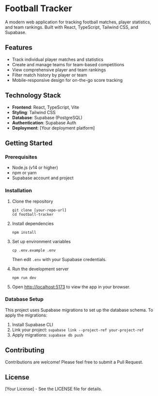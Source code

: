 # Football Tracker

A modern web application for tracking football matches, player statistics, and team rankings. Built with React, TypeScript, Tailwind CSS, and Supabase.

## Features

- Track individual player matches and statistics
- Create and manage teams for team-based competitions
- View comprehensive player and team rankings
- Filter match history by player or team
- Mobile-responsive design for on-the-go score tracking

## Technology Stack

- **Frontend**: React, TypeScript, Vite
- **Styling**: Tailwind CSS
- **Database**: Supabase (PostgreSQL)
- **Authentication**: Supabase Auth
- **Deployment**: [Your deployment platform]

## Getting Started

### Prerequisites

- Node.js (v14 or higher)
- npm or yarn
- Supabase account and project

### Installation

1. Clone the repository

   ```
   git clone [your-repo-url]
   cd football-tracker
   ```

2. Install dependencies

   ```
   npm install
   ```

3. Set up environment variables

   ```
   cp .env.example .env
   ```

   Then edit `.env` with your Supabase credentials.

4. Run the development server

   ```
   npm run dev
   ```

5. Open [http://localhost:5173](http://localhost:5173) to view the app in your browser.

### Database Setup

This project uses Supabase migrations to set up the database schema. To apply the migrations:

1. Install Supabase CLI
2. Link your project: `supabase link --project-ref your-project-ref`
3. Apply migrations: `supabase db push`

## Contributing

Contributions are welcome! Please feel free to submit a Pull Request.

## License

[Your License] - See the LICENSE file for details.
